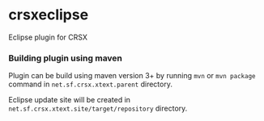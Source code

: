 # crsxeclipse
Eclipse plugin for CRSX

### Building plugin using maven

Plugin can be build using maven version 3+ by running `mvn` or `mvn package`
command in `net.sf.crsx.xtext.parent` directory.

Eclipse update site will be created in `net.sf.crsx.xtext.site/target/repository`
directory.
